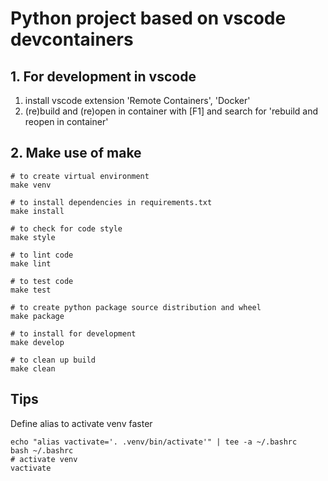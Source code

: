 # Python project based on vscode devcontainers

## 1. For development in vscode 

1. install vscode extension 'Remote Containers', 'Docker'
2. (re)build and (re)open in container with [F1] and search for 'rebuild and reopen in container'


## 2. Make use of make
``` 
# to create virtual environment
make venv

# to install dependencies in requirements.txt
make install

# to check for code style
make style

# to lint code
make lint

# to test code
make test

# to create python package source distribution and wheel
make package

# to install for development
make develop

# to clean up build
make clean
```

## Tips

Define alias to activate venv faster
```
echo "alias vactivate='. .venv/bin/activate'" | tee -a ~/.bashrc
bash ~/.bashrc 
# activate venv
vactivate
```


